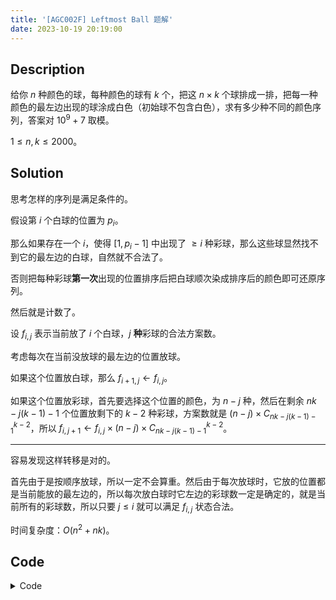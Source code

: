 ```yaml
---
title: '[AGC002F] Leftmost Ball 题解'
date: 2023-10-19 20:19:00
---
```


## Description

给你 $n$ 种颜色的球，每种颜色的球有 $k$ 个，把这 $n\times k$ 个球排成一排，把每一种颜色的最左边出现的球涂成白色（初始球不包含白色），求有多少种不同的颜色序列，答案对 $10^9+7$ 取模。

$1\leq n, k\leq 2000$。

## Solution

思考怎样的序列是满足条件的。

假设第 $i$ 个白球的位置为 $p_i$。

那么如果存在一个 $i$，使得 $[1,p_i-1]$ 中出现了 $\geq i$ 种彩球，那么这些球显然找不到它的最左边的白球，自然就不合法了。

否则把每种彩球**第一次**出现的位置排序后把白球顺次染成排序后的颜色即可还原序列。

然后就是计数了。

设 $f_{i,j}$ 表示当前放了 $i$ 个白球，$j$ **种**彩球的合法方案数。

考虑每次在当前没放球的最左边的位置放球。

如果这个位置放白球，那么 $f_{i+1,j}\leftarrow f_{i,j}$。

如果这个位置放彩球，首先要选择这个位置的颜色，为 $n-j$ 种，然后在剩余 $nk-j(k-1)-1$ 个位置放剩下的 $k-2$ 种彩球，方案数就是 $(n-j)\times C_{nk-j(k-1)-1}^{k-2}$，所以 $f_{i,j+1}\leftarrow f_{i,j}\times (n-j)\times C_{nk-j(k-1)-1}^{k-2}$。

---

容易发现这样转移是对的。

首先由于是按顺序放球，所以一定不会算重。然后由于每次放球时，它放的位置都是当前能放的最左边的，所以每次放白球时它左边的彩球数一定是确定的，就是当前所有的彩球数，所以只要 $j\leq i$ 就可以满足 $f_{i,j}$ 状态合法。

时间复杂度：$O(n^2+nk)$。

## Code

<details>
<summary>Code</summary>

```cpp
#include <bits/stdc++.h>

// #define int int64_t

const int kMaxN = 2e3 + 5, kMod = 1e9 + 7;

namespace Modular {
template<class T>
T qpow(T bs, T idx, T kMod) {
  bs %= kMod;
  int ret = 1;
  for (; idx; idx >>= 1, bs = 1ll * bs * bs % kMod)
    if (idx & 1)
      ret = 1ll * ret * bs % kMod;
  return ret;
}
int inv(int x, int kMod) {
  x %= kMod;
  if (!x) { std::cerr << "inv error\n"; return 0; }
  return qpow(x, kMod - 2, kMod);
}
template<class T, const T kMod>
T add(T x, T y) {
  if (x + y >= kMod) return x + y - kMod;
  else return x + y;
}

template<class T, const T kMod>
T sub(T x, T y) {
  if (x - y < 0) return x - y + kMod;
  else return x - y;
}

template<class T, const T kMod>
struct Mint {
  T x;

  Mint() { x = 0; }
  template<class _T> Mint(_T _x) { x = _x; }

  friend Mint operator +(Mint m1, Mint m2) { return Mint(Modular::add<T, kMod>(m1.x, m2.x)); }
  friend Mint operator -(Mint m1, Mint m2) { return Mint(Modular::sub<T, kMod>(m1.x, m2.x)); }
  friend Mint operator *(Mint m1, Mint m2) { return Mint(1ll * m1.x * m2.x % kMod); }
  friend Mint operator /(Mint m1, Mint m2) { return Mint(1ll * m1.x * inv(m2.x, kMod) % kMod); }
  Mint operator +=(Mint m2) { return x = Modular::add<T, kMod>(x, m2.x); }
  Mint operator -=(Mint m2) { return x = Modular::sub<T, kMod>(x, m2.x); }
  Mint operator *=(Mint m2) { return x = 1ll * x * m2.x % kMod; }
  Mint operator /=(Mint m2) { return x = 1ll * x * inv(m2.x, kMod) % kMod; }

  template<class _T> friend Mint operator +(Mint m1, _T m2) { return Mint(Modular::add<T, kMod>(m1.x, m2 % kMod)); }
  template<class _T> friend Mint operator -(Mint m1, _T m2) { return Mint(Modular::sub<T, kMod>(m1.x, m2 % kMod)); }
  template<class _T> friend Mint operator *(Mint m1, _T m2) { return Mint(1ll * m1.x * m2 % kMod); }
  template<class _T> friend Mint operator /(Mint m1, _T m2) { return Mint(1ll * m1.x * inv(m2, kMod) % kMod); }
  template<class _T> Mint operator +=(_T m2) { return x = Modular::add<T, kMod>(x, m2); }
  template<class _T> Mint operator -=(_T m2) { return x = Modular::sub<T, kMod>(x, m2); }
  template<class _T> Mint operator *=(_T m2) { return x = 1ll * x * m2 % kMod; }
  template<class _T> Mint operator /=(_T m2) { return x = 1ll * x * inv(m2, kMod) % kMod; }
  template<class _T> friend Mint operator +(_T m1, Mint m2) { return Mint(Modular::add<T, kMod>(m1 % kMod, m2.x)); }
  template<class _T> friend Mint operator -(_T m1, Mint m2) { return Mint(Modular::sub<T, kMod>(m1 % kMod, m2)); }
  template<class _T> friend Mint operator *(_T m1, Mint m2) { return Mint(1ll * m1 * m2.x % kMod); }
  template<class _T> friend Mint operator /(_T m1, Mint m2) { return Mint(1ll * m1 * inv(m2.x, kMod) % kMod); }
  friend Mint operator -(Mint &m1) { return Mint(m1.x == 0 ? (kMod - 1) : (m1.x - 1)); }
  friend Mint operator --(Mint &m1) { return m1 = Mint(m1.x == 0 ? (kMod - 1) : (m1.x - 1)); }
  friend Mint operator ++(Mint &m1) { return m1 = Mint(m1.x == (kMod - 1) ? 0 : (m1.x + 1)); }
  friend bool operator ==(Mint m1, Mint m2) { return m1.x == m2.x; }

  friend std::istream &operator >>(std::istream &is, Mint &m) {
    int x;
    is >> x;
    m = Mint(x);
    return is;
  }
  friend std::ostream &operator <<(std::ostream &os, Mint m) {
    os << m.x;
    return os;
  }
};
} // namespace Modular

using mint = Modular::Mint<int, kMod>;

int n, k;
mint f[kMaxN][kMaxN], fac[kMaxN * kMaxN], ifac[kMaxN * kMaxN], inv[kMaxN * kMaxN];

void prework() {
  fac[0] = ifac[0] = fac[1] = ifac[1] = inv[1] = 1;
  for (int i = 2; i <= n * k; ++i) {
    inv[i] = (kMod - kMod / i) * inv[kMod % i];
    fac[i] = i * fac[i - 1];
    ifac[i] = inv[i] * ifac[i - 1];
  }
}

mint C(int m, int n) {
  if (m < n || m < 0 || n < 0) return 0;
  return fac[m] * ifac[n] * ifac[m - n];
}

void dickdreamer() {
  std::cin >> n >> k;
  if (k == 1) { std::cout << "1\n"; return; }
  prework();
  f[0][0] = 1;
  for (int i = 1; i <= n; ++i) {
    for (int j = 0; j <= i; ++j) {
      f[i][j] = f[i - 1][j];
      if (j) f[i][j] += f[i][j - 1] * (n - j + 1) * C(n * k - (j - 1) * (k - 1) - i - 1, k - 2);
    }
  }
  std::cout << f[n][n] << '\n';
}

int32_t main() {
#ifdef ORZXKR
  freopen("in.txt", "r", stdin);
  freopen("out.txt", "w", stdout);
#endif
  std::ios::sync_with_stdio(0), std::cin.tie(0), std::cout.tie(0);
  int T = 1;
  // std::cin >> T;
  while (T--) dickdreamer();
  // std::cerr << 1.0 * clock() / CLOCKS_PER_SEC << "s\n";
  return 0;
}
```
</details>
